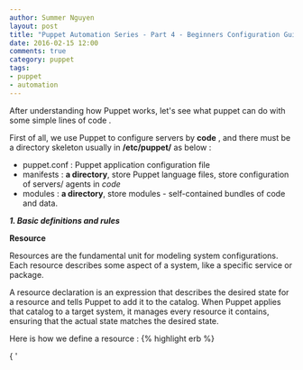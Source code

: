 ```yaml
---
author: Summer Nguyen
layout: post
title: "Puppet Automation Series - Part 4 - Beginners Configuration Guide"
date: 2016-02-15 12:00
comments: true
category: puppet
tags:
- puppet
- automation
---
```


After understanding how Puppet works, let's see what puppet can do with some simple lines of code .

First of all, we use Puppet to configure servers by **code** , and there must be a directory skeleton usually in **/etc/puppet/** as below  : 

+ puppet.conf : Puppet application configuration file 
+ manifests   : **a directory**, store Puppet language files, store configuration of servers/ agents in *code*
+ modules	  : **a directory**, store modules - self-contained bundles of code and data.



***1. Basic definitions and rules***


**Resource**

Resources are the fundamental unit for modeling system configurations. Each resource describes some aspect of a system, like a specific service or package.

A resource declaration is an expression that describes the desired state for a resource and tells Puppet to add it to the catalog. When Puppet applies that catalog to a target system, it manages every resource it contains, ensuring that the actual state matches the desired state.

Here is how we define a resource : 
{% highlight erb %}

<TYPE> { '<TITLE>':
  <ATTRIBUTE> => <VALUE>,
}
{% endhighlight %}

The form of a resource declaration is:

+ The **resource type**, which is a word with no quotes.
+ An opening curly brace (**{**).
+ The **title**, which is a *string*.
+ A colon (**:**).
+ Optionally, any number of **attribute and value pairs**, each of which consists of:
	+ An **attribute name**, which is a lowercase word with no quotes.
	+ A **=>** (called an arrow, “fat comma,” or “hash rocket”).
	+ A value, which can have any data type.
	+ A trailing comma.
+ A closing curly brace (}).



example  : 
{% highlight erb %}
package {"httpd":
	ensure	=>	"present"
}


file { '/tmp/testfile':
  ensure => file,
  owner  => 'root',
  group  => 'root',
  mode   => '0600',
}
{% endhighlight %}


*Keep in mind that the combination* {% highlight erb %} <TYPE> and <TITLE> {% endhighlight %} *is unique on a Node*


**Resource Types**

Every resource is associated with a resource type, which determines the kind of configuration it manages.

Puppet has many built-in resource types, like files, cron jobs, services, etc. See the <a href="https://docs.puppetlabs.com/puppet/latest/reference/type.html">resource type reference</a>  for information about the built-in resource types.


 You can create your own resource type which I will instruct you in another post.


**Catalog**

We use **Puppet language** by writing multiple *resource* definitions. 
And Puppet master will compile our code to catalog and send it to the nodes. That's simple. 



<a name="puppet_relationship_and_ordering" href="#puppet_relationship_and_ordering">**Relationships and Ordering**</a>

By default, Puppet applies resources in the order they’re declared in their manifest. However, if a group of resources must always be managed in a specific order, you should explicitly declare such relationships with relationship metaparameters, chaining arrows, and the require function.

Example : 

+ Starting service httpd require package httpd installed before. 
+ Create a directory *bar* owned by user *foo* require User *foo* existed . 



***2. Create first Manifest file for a node***

Now we have a task setting up 1 server in CentOS 6, with : 

+ Create User *foo*
+ Create directory */tmp/bar* owned by user *foo*
+ Install package *httpd*
+ Start service *httpd* 

*On Puppet Master, create file /etc/puppet/manifests/sites.pp*

{% highlight erb %}

node 'puppet-agent.summernguyen.net' {

	user{'foo':
		ensure	=>	"present"
	}

	file{"/tmp/bar":
		ensure	=>	"directory",
		require	=>	User["foo"]

	}

	package{"httpd":
		ensure	=>	"present"
	}

	service{"httpd":
		ensure	=>	"running",
		require	=>	Package["httpd"]
	}
	
}


{% endhighlight %}


*On Puppet Agent, run command*
{% highlight bash %}
[root@puppet-agent ~]# puppet agent -t 
Info: Retrieving pluginfacts
Info: Retrieving plugin
Info: Caching catalog for puppet-agent.summernguyen.net
Info: Applying configuration version '1455522532'
Notice: /Stage[main]/Main/Node[puppet-agent.summernguyen.net]/User[foo]/ensure: created
Notice: /Stage[main]/Main/Node[puppet-agent.summernguyen.net]/File[/tmp/bar]/ensure: created
Notice: /Stage[main]/Main/Node[puppet-agent.summernguyen.net]/Package[httpd]/ensure: created
Notice: /Stage[main]/Main/Node[puppet-agent.summernguyen.net]/Service[httpd]/ensure: ensure changed 'stopped' to 'running'
Info: /Stage[main]/Main/Node[puppet-agent.summernguyen.net]/Service[httpd]: Unscheduling refresh on Service[httpd]
Notice: Finished catalog run in 142.77 seconds
[root@puppet-agent ~]# 

{% endhighlight %}


Next time, when we run this command again, Puppet will detect that everying existed, nothing will executed : 

{% highlight bash %}

[root@puppet-agent ~]# puppet agent -t 
Info: Retrieving pluginfacts
Info: Retrieving plugin
Info: Caching catalog for puppet-agent.summernguyen.net
Info: Applying configuration version '1455522532'
Notice: Finished catalog run in 0.40 seconds
[root@puppet-agent ~]# 



{% endhighlight %}


***3. Further research***

*Basic Research*

There are 2 locations I recommend you to research : 

+ <a href="http://www.puppetcookbook.com/" target="tab">Puppet Cookbook</a>
+ <a href="https://docs.puppetlabs.com/puppet/latest/reference/type.html" target="tab">Puppet official Resource Type</a>



***4. Puppet modules***

Installing a Server is not just simple as creating a new user, creating a directory, installing a package, starting a services, ... It's more complicated than that. 
We have to configure many configuration files with dirrent parameters, ... repeatly in time by time in many servers . 

We write *code* line by line on each node definition ? Ofcourse not, we can create a *module* to reuse our code in many servers with just simple lines of codes. 


There are many modules have been published by the community. We can use them if they are fit our needs.

You can search what you want in <a href="https://forge.puppetlabs.com/" target="tab">Puppet Forge</a>




That's how I start at the beginning time. You can do it this way. 

Hope you will love it. 

---

**Previous Topic** : <a href="/puppet/2016/02/04/puppet-automation-series-part-3-installation/">PUPPET AUTOMATION SERIES - PART 3 - INSTALLATION</a>

**Next Topic** : <a href="/puppet/2016/02/16/puppet-automation-series-part-5-How-to-use-community-nginx-module/">PUPPET AUTOMATION SERIES - PART 5 - HOW TO USE COMMUNITY MODULE : NGINX</a>